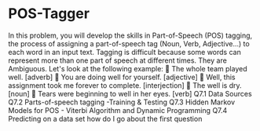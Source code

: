 # POS-Tagger
In this problem, you will develop the skills in Part-of-Speech (POS) tagging, the
process of assigning a part-of-speech tag (Noun, Verb, Adjective...) to each word in an
input text. Tagging is difficult because some words can represent more than one part of
speech at different times. They are Ambiguous. Let&#39;s look at the following example:
 The whole team played well. [adverb]
 You are doing well for yourself. [adjective]
 Well, this assignment took me forever to complete. [interjection]
 The well is dry. [noun]
 Tears were beginning to well in her eyes. [verb]
Q7.1 Data Sources 
Q7.2 Parts-of-speech tagging -Training &amp; Testing 
Q7.3 Hidden Markov Models for POS - Viterbi Algorithm and Dynamic
Programming
Q7.4 Predicting on a data set how do I go about the first question